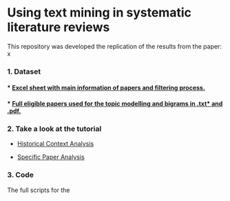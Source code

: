 Using text mining in systematic literature reviews
================

This repository was developed the replication of the results from the
paper: x

### 1. Dataset

#### \* [Excel sheet with main information of papers and filtering process.](/Data/table_systematic_review.xlsx)

#### \* [Full eligible papers used for the topic modelling and bigrams in .txt\* and .pdf.](/Data/Full_papers/)

### 2. Take a look at the tutorial

-   [Historical Context Analysis](Historical_Context_Abs_TM.md)

-   [Specific Paper Analysis](LDA_Bigrams_Full_Papers.md)

### 3. Code

The full scripts for the

#### 
